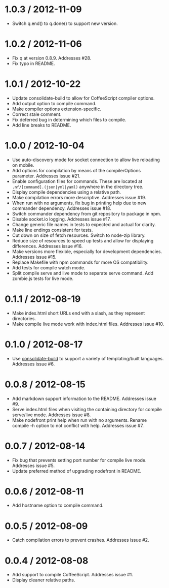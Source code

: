 
1.0.3 / 2012-11-09 
==================

  * Switch q.end() to q.done() to support new version.

1.0.2 / 2012-11-06 
==================

  * Fix q at version 0.8.9. Addresses #28.
  * Fix typo in README.

1.0.1 / 2012-10-22 
==================

  * Update consolidate-build to allow for CoffeeScript compiler options.
  * Add output option to compile command.
  * Make compiler options extension-specific.
  * Correct stale comment.
  * Fix deferred bug in determining which files to compile.
  * Add line breaks to README.

1.0.0 / 2012-10-04 
==================

  * Use auto-discovery mode for socket connection to allow live reloading on mobile.
  * Add options for compilation by means of the compilerOptions parameter. Addresses issue #21.
  * Enable configuration files for commands. These are located at `.nf/[command].(json|yml|yaml)` anywhere in the directory tree.
  * Display compile dependencies using a relative path.
  * Make compilation errors more descriptive. Addresses issue #19.
  * When run with no arguments, fix bug in printing help due to new commander dependency. Addresses issue #18.
  * Switch commander dependency from git repository to package in npm.
  * Disable socket.io logging. Addresses issue #17.
  * Change generic file names in tests to expected and actual for clarity.
  * Make line endings consistent for tests.
  * Cut down on size of fetch resources. Switch to node-zip library.
  * Reduce size of resources to speed up tests and allow for displaying differences. Addresses issue #16.
  * Make versions more flexible, especially for development dependencies. Addresses issue #15.
  * Replace Makefile with npm commands for more OS compatibility.
  * Add tests for compile watch mode.
  * Split compile serve and live mode to separate serve command. Add zombie.js tests for live mode.

0.1.1 / 2012-08-19 
==================

  * Make index.html short URLs end with a slash, as they represent directories.
  * Make compile live mode work with index.html files. Addresses issue #10.

0.1.0 / 2012-08-17 
==================

  * Use [consolidate-build](https://github.com/ForbesLindesay/consolidate-build) to support a variety of templating/built languages. Addresses issue #6.

0.0.8 / 2012-08-15 
==================

  * Add markdown support information to the README. Addresses issue #9.
  * Serve index.html files when visiting the containing directory for compile serve/live mode. Addresses issue #8.
  * Make nodefront print help when run with no arguments. Rename compile -h option to not conflict with help. Addresses issue #7.

0.0.7 / 2012-08-14 
==================

  * Fix bug that prevents setting port number for compile live mode. Addresses issue #5.
  * Update preferred method of upgrading nodefront in README.

0.0.6 / 2012-08-11 
==================

  * Add hostname option to compile command.

0.0.5 / 2012-08-09 
==================

  * Catch compilation errors to prevent crashes. Addresses issue #2.

0.0.4 / 2012-08-08 
==================

  * Add support to compile CoffeeScript. Addresses issue #1.
  * Display cleaner relative paths.

